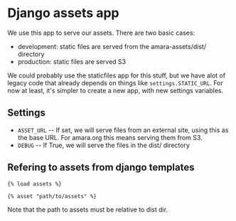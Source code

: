 # Django assets app

We use this app to serve our assets.  There are two basic cases:

 - development: static files are served from the amara-assets/dist/ directory
 - production: static files are served S3

We could probably use the staticfiles app for this stuff, but we have alot of
legacy code that already depends on things like `settings.STATIC_URL`.  For now
at least, it's simpler to create a new app, with new settings variables.

## Settings

- `ASSET_URL` -- If set, we will serve files from an external site, using this
  as the base URL.  For amara.org this means serving them from S3.
- `DEBUG` -- If True, we will serve the files in the dist/ directory

## Refering to assets from django templates

```
{% load assets %}

{% asset "path/to/assets" %}
```

Note that the path to assets must be relative to dist dir.
